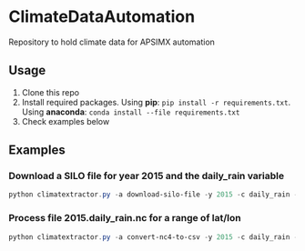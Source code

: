 # ClimateDataAutomation
Repository to hold climate data for APSIMX automation

## Usage
1. Clone this repo
2. Install required packages. Using **pip**: `pip install -r requirements.txt`. Using **anaconda**: `conda install --file requirements.txt`
3. Check examples below

## Examples

### Download a SILO file for year 2015 and the daily_rain variable
```powershell
python climatextractor.py -a download-silo-file -y 2015 -c daily_rain -o C:\some\folder
```

### Process file 2015.daily_rain.nc for a range of lat/lon
```powershell
python climatextractor.py -a convert-nc4-to-csv -y 2015 -c daily_rain -lat "-41.15 -41.05" -lon "145.5 145.6" -o C:\some\folder
```
